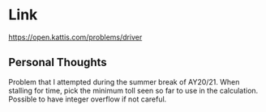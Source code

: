 # Link

https://open.kattis.com/problems/driver

## Personal Thoughts

Problem that I attempted during the summer break of AY20/21. When stalling for time, pick the minimum toll seen so far to use in the calculation. Possible to have integer overflow if not careful.

